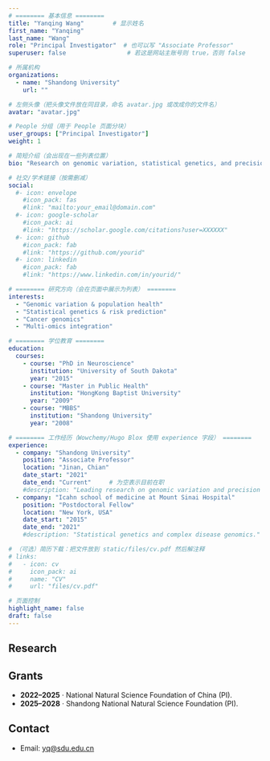 ```yaml
---
# ======== 基本信息 ========
title: "Yanqing Wang"        # 显示姓名
first_name: "Yanqing"
last_name: "Wang"
role: "Principal Investigator"  # 也可以写 "Associate Professor"
superuser: false                 # 若这是网站主账号则 true，否则 false

# 所属机构
organizations:
  - name: "Shandong University"
    url: ""

# 左侧头像（把头像文件放在同目录，命名 avatar.jpg 或改成你的文件名）
avatar: "avatar.jpg"

# People 分组（用于 People 页面分块）
user_groups: ["Principal Investigator"]
weight: 1

# 简短介绍（会出现在一些列表位置）
bio: "Research on genomic variation, statistical genetics, and precision medicine."

# 社交/学术链接（按需删减）
social:
  #- icon: envelope
    #icon_pack: fas
    #link: "mailto:your_email@domain.com"
  #- icon: google-scholar
    #icon_pack: ai
    #link: "https://scholar.google.com/citations?user=XXXXXX"
  #- icon: github
    #icon_pack: fab
    #link: "https://github.com/yourid"
  #- icon: linkedin
    #icon_pack: fab
    #link: "https://www.linkedin.com/in/yourid/"

# ======== 研究方向（会在页面中展示为列表） ========
interests:
  - "Genomic variation & population health"
  - "Statistical genetics & risk prediction"
  - "Cancer genomics"
  - "Multi-omics integration"

# ======== 学位教育 ========
education:
  courses:
    - course: "PhD in Neuroscience"
      institution: "University of South Dakota"
      year: "2015"
    - course: "Master in Public Health"
      institution: "HongKong Baptist University"
      year: "2009"
    - course: "MBBS"
      institution: "Shandong University"
      year: "2008"

# ======== 工作经历（Wowchemy/Hugo Blox 使用 experience 字段） ========
experience:
  - company: "Shandong University"
    position: "Associate Professor"
    location: "Jinan, Chian"
    date_start: "2021"
    date_end: "Current"     # 为空表示目前在职
    #description: "Leading research on genomic variation and precision medicine."
  - company: "Icahn school of medicine at Mount Sinai Hospital"
    position: "Postdoctoral Fellow"
    location: "New York, USA"
    date_start: "2015"
    date_end: "2021"
    #description: "Statistical genetics and complex disease genomics."

# （可选）简历下载：把文件放到 static/files/cv.pdf 然后解注释
# links:
#   - icon: cv
#     icon_pack: ai
#     name: "CV"
#     url: "files/cv.pdf"

# 页面控制
highlight_name: false
draft: false
---
```


## Research


## Grants 
- **2022–2025** · National Natural Science Foundation of China (PI).
- **2025–2028** · Shandong National Natural Science Foundation (PI).


## Contact
- Email: [yq@sdu.edu.cn](yq@sdu.edu.cn)

